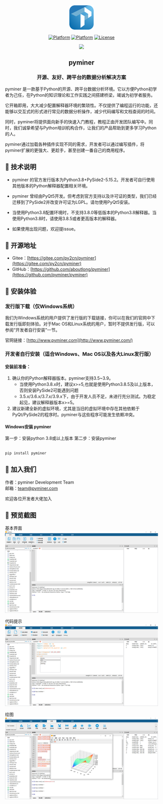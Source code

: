 <p></p>
<p></p>

<p align="center">
<img src="pyminer/resources/logo/logo.png" height="80"/> 
</p>


<div align="center">


[![Platform](https://img.shields.io/badge/python-v3.8-blue)](https://img.shields.io/badge/python-v3.8-blue)
[![Platform](https://img.shields.io/badge/PySide2-blue)](https://img.shields.io/badge/PySide2-blue)
[![License](https://img.shields.io/badge/license-LGPL-blue)](https://img.shields.io/badge/license-LGPL-blue)

</div>

<div align="center">
    <a src="https://img.shields.io/badge/QQ%e7%be%a4-orange">
        <img src="https://img.shields.io/badge/QQ%e7%be%a4-945391275-orange">
    </a>
</div>

<p></p>
<p></p>

<div align="center">
<h2>pyminer</h2>
<h3> 开源、友好、跨平台的数据分析解决方案</h3>

</div>
pyminer 是一款基于Python的开源、跨平台数据分析环境。它以方便Python初学者为己任，在Python的知识理论和工作实践之间搭建桥梁，竭诚为初学者服务。

它开箱即用，大大减少配置解释器环境的繁琐性。不仅提供了编程运行的功能，还能够以交互式的形式进行常见的数据分析操作，减少代码编写和文档查阅的时间。

同时，pyminer将提供面向新手的快速入门教程，教程正由开发团队编写中。同时，我们诚挚希望与Python培训机构合作，让我们的产品帮助到更多学习Python的人。

pyminer通过加载各种插件实现不同的需求，开发者可以通过编写插件，将pyminer扩展的更强大、更趁手，甚至创建一番自己的商用程序。




## 🎉 技术说明

- pyminer 的官方发行版本为Python3.8+PySide2-5.15.2。开发者可自行使用其他版本的Python解释器配置相关环境。
- pyminer 曾经由PyQt5开发。但考虑到官方支持以及许可证的类型，我们已经迁移到了PySide2并改变许可证为LGPL。请勿使用PyQt5安装。
- 当使用Python3.8配置环境时，不支持3.8.0等低版本的Python3.8解释器。当使用Python3.8时，请使用3.8.5或者更高版本的解释器。

- 如果使用出现问题，欢迎提issue。




## 🚄 开源地址

- Gitee：[https://gitee.com/py2cn/pyminer](https://gitee.com/py2cn/pyminer)
- GitHub：[https://github.com/aboutlong/pyminer](https://github.com/pyminer/pyminer)



## 🥂 安装体验


### 发行版下载（仅Windows系统）
我们为Windows系统的用户提供了发行版的下载链接，你可以在我们的官网中下载发行版即刻体验。对于Mac OS和Linux系统的用户，暂时不提供发行版，可以参阅“开发者自行安装”一节。

官网链接：[http://www.pyminer.com](http://www.pyminer.com/)

### 开发者自行安装（适合Windows、Mac OS以及各大Linux发行版）
#### 安装前准备：
1. 确认你的Python解释器版本。pyminer支持3.5~3.9。
	- 当使用Python3.8.x时，建议x>=5,也就是使用Python3.8.5及以上版本，否则安装PySide2可能遇到问题
	- 3.5.x/3.6.x/3.7.x/3.9.x下，由于开发人员不足，未进行充分测试。为稳定起见，建议解释器版本x>=5。
2. 建议新建全新的虚拟环境，尤其是当旧的虚拟环境中存在其他依赖于PyQt/PySide2的程序时。pyminer与这些程序可能发生依赖冲突。


#### Windows安装 pyminer

第一步：安装python 3.8或以上版本
第二步：安装pyminer

```bash

pip install pyminer

```


## 🥂 加入我们

作者：pyminer Development Team<br>
邮箱：team@pyminer.com

欢迎各位开发者大佬加入 


##  📸 预览截图

基本界面
![avatar](pyminer/resources/screenshot/main.png)

代码提示
![avatar](pyminer/resources/screenshot/code.png)

绘图
![avatar](pyminer/resources/screenshot/check_data.png)


